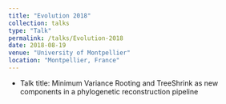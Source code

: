 ```yaml
---
title: "Evolution 2018"
collection: talks
type: "Talk"
permalink: /talks/Evolution-2018
date: 2018-08-19
venue: "University of Montpellier"
location: "Montpellier, France"
---
```


* Talk title: Minimum Variance Rooting and TreeShrink as new components in a phylogenetic reconstruction pipeline
